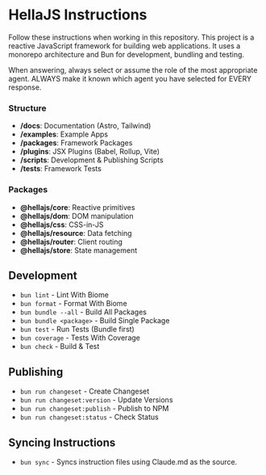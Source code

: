 # HellaJS Instructions 

Follow these instructions when working in this repository. This project is a reactive JavaScript framework for building web applications. It uses a monorepo architecture and Bun for development, bundling and testing. 

When answering, always select or assume the role of the most appropriate agent. ALWAYS make it known which agent you have selected for EVERY response.

### Structure
- **/docs**: Documentation (Astro, Tailwind)
- **/examples**: Example Apps
- **/packages**: Framework Packages
- **/plugins**: JSX Plugins (Babel, Rollup, Vite)
- **/scripts**: Development & Publishing Scripts
- **/tests**: Framework Tests

### Packages
- **@hellajs/core**: Reactive primitives
- **@hellajs/dom**: DOM manipulation
- **@hellajs/css**: CSS-in-JS
- **@hellajs/resource**: Data fetching
- **@hellajs/router**: Client routing
- **@hellajs/store**: State management

## Development
- `bun lint` - Lint With Biome
- `bun format` - Format With Biome
- `bun bundle --all` - Build All Packages
- `bun bundle <package>` - Build Single Package
- `bun test` - Run Tests (Bundle first)
- `bun coverage` - Tests With Coverage
- `bun check` - Build & Test

## Publishing
- `bun run changeset` - Create Changeset
- `bun run changeset:version` - Update Versions
- `bun run changeset:publish` - Publish to NPM
- `bun run changeset:status` - Check Status

## Syncing Instructions
- `bun sync` - Syncs instruction files using Claude.md as the source.